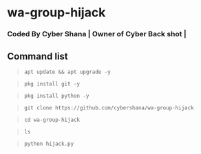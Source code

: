 # wa-group-hijack

### Coded By Cyber Shana | Owner of Cyber Back shot |

## Command list 

>`apt update && apt upgrade -y`

>`pkg install git -y`

>`pkg install python -y`

>`git clone https://github.com/cybershana/wa-group-hijack`

>`cd wa-group-hijack`

>`ls`

>`python hijack.py`

